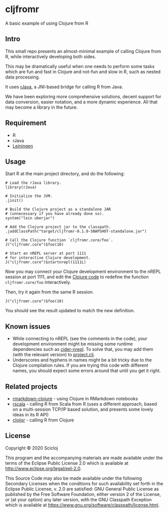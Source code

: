 # cljfromr

A basic example of using Clojure from R

## Intro 

This small repo presents an almost-minimal example of calling Clojure from R, while interactively developing both sides.

This may be dramatically useful when one needs to perform some tasks which are fun and fast in Clojure and not-fun and slow in R, such as nested data processing.

It uses [rJava](http://www.rforge.net/rJava/), a JNI-based bridge for calling R from Java.

We have been exploring more comprehensive solutions, decent support for data conversion, easier notation, and a more dynamic experience. All that may become a library in the future.

## Requirement
* R
* rJava
* [Leiningen](https://leiningen.org/Leiningen)

## Usage

Start R at the main project directory, and do the following:

```{r}
# Load the rJava library.
library(rJava)

# Initialize the JVM.
.jinit()

# Build the Clojure project as a standalone JAR
# (unnecessary if you have already done so).
system("lein uberjar")

# Add the Clojure project jar to the classpath.
.jaddClassPath("target/cljfromr-0.1.0-SNAPSHOT-standalone.jar")

# Call the Clojure function `cljfromr.core/foo`.
J("cljfromr.core")$foo(10)

# Start an nREPL server at port 1111
# for interactive Clojure development.
J("cljfromr.core")$startnrepl(1111L)
```

Now you may connect your Clojure development environment to the nREPL session at port 1111, and edit the [Clojure code](src/cljfromr/core.clj) to redefine the function `cljfromr.core/foo` interactively.

Then, try it again from the same R session.

```{r}
J("cljfromr.core")$foo(10)
```

You should see the result updated to match the new definition.

## Known issues

* While connecting to nREPL (see the comments in the code), your development environment might be missing some runtime dependencies such as [cider-nrepl](https://github.com/clojure-emacs/cider-nrepl). To solve that, you may add them (with the relevant version) to [project.clj](./project.clj).
* Underscores and hyphens in names might be a bit tricky due to the Clojure compilation rules. If you are trying this code with different names, you should expect some errors around that until you get it right.

## Related projects
* [rmarkdown-clojure](https://github.com/genmeblog/rmarkdown-clojure) - using Clojure in RMarkdown notebooks
* [rscala](https://github.com/dbdahl/rscala) - calling R from Scala from R (uses a different approach, based on a multi-session TCP/IP based solution, and presents some lovely ideas in its R API)
* [clojisr](https://github.com/scicloj/clojisr) - calling R from Clojure

## License

Copyright © 2020 Scicloj

This program and the accompanying materials are made available under the
terms of the Eclipse Public License 2.0 which is available at
http://www.eclipse.org/legal/epl-2.0.

This Source Code may also be made available under the following Secondary
Licenses when the conditions for such availability set forth in the Eclipse
Public License, v. 2.0 are satisfied: GNU General Public License as published by
the Free Software Foundation, either version 2 of the License, or (at your
option) any later version, with the GNU Classpath Exception which is available
at https://www.gnu.org/software/classpath/license.html.


